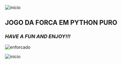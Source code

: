 ![inicio](https://github.com/Mika-IO/jogo-da-forca/blob/master/1.png)

## JOGO DA FORCA EM PYTHON PURO 
### ***HAVE A FUN AND ENJOY!!!***

![enforcado](https://github.com/Mika-IO/jogo-da-forca/blob/master/3.png)

![inicio](https://github.com/Mika-IO/jogo-da-forca/blob/master/1.png)
